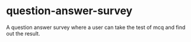 # question-answer-survey
A question answer survey where a user can take the test of mcq and find out the result.

